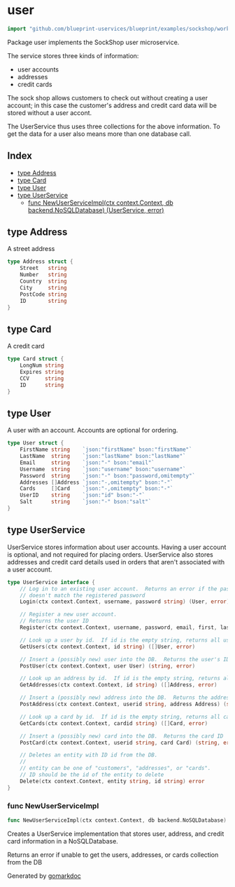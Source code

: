 <!-- Code generated by gomarkdoc. DO NOT EDIT -->

# user

```go
import "github.com/blueprint-uservices/blueprint/examples/sockshop/workflow/user"
```

Package user implements the SockShop user microservice.

The service stores three kinds of information:

- user accounts
- addresses
- credit cards

The sock shop allows customers to check out without creating a user account; in this case the customer's address and credit card data will be stored without a user accont.

The UserService thus uses three collections for the above information. To get the data for a user also means more than one database call.

## Index

- [type Address](<#Address>)
- [type Card](<#Card>)
- [type User](<#User>)
- [type UserService](<#UserService>)
  - [func NewUserServiceImpl\(ctx context.Context, db backend.NoSQLDatabase\) \(UserService, error\)](<#NewUserServiceImpl>)


<a name="Address"></a>
## type Address

A street address

```go
type Address struct {
    Street   string
    Number   string
    Country  string
    City     string
    PostCode string
    ID       string
}
```

<a name="Card"></a>
## type Card

A credit card

```go
type Card struct {
    LongNum string
    Expires string
    CCV     string
    ID      string
}
```

<a name="User"></a>
## type User

A user with an account. Accounts are optional for ordering.

```go
type User struct {
    FirstName string    `json:"firstName" bson:"firstName"`
    LastName  string    `json:"lastName" bson:"lastName"`
    Email     string    `json:"-" bson:"email"`
    Username  string    `json:"username" bson:"username"`
    Password  string    `json:"-" bson:"password,omitempty"`
    Addresses []Address `json:"-,omitempty" bson:"-"`
    Cards     []Card    `json:"-,omitempty" bson:"-"`
    UserID    string    `json:"id" bson:"-"`
    Salt      string    `json:"-" bson:"salt"`
}
```

<a name="UserService"></a>
## type UserService

UserService stores information about user accounts. Having a user account is optional, and not required for placing orders. UserService also stores addresses and credit card details used in orders that aren't associated with a user account.

```go
type UserService interface {
    // Log in to an existing user account.  Returns an error if the password
    // doesn't match the registered password
    Login(ctx context.Context, username, password string) (User, error)

    // Register a new user account.
    // Returns the user ID
    Register(ctx context.Context, username, password, email, first, last string) (string, error)

    // Look up a user by id.  If id is the empty string, returns all users.
    GetUsers(ctx context.Context, id string) ([]User, error)

    // Insert a (possibly new) user into the DB.  Returns the user's ID
    PostUser(ctx context.Context, user User) (string, error)

    // Look up an address by id.  If id is the empty string, returns all addresses.
    GetAddresses(ctx context.Context, id string) ([]Address, error)

    // Insert a (possibly new) address into the DB.  Returns the address ID
    PostAddress(ctx context.Context, userid string, address Address) (string, error)

    // Look up a card by id.  If id is the empty string, returns all cards.
    GetCards(ctx context.Context, cardid string) ([]Card, error)

    // Insert a (possibly new) card into the DB.  Returns the card ID
    PostCard(ctx context.Context, userid string, card Card) (string, error)

    // Deletes an entity with ID id from the DB.
    //
    // entity can be one of "customers", "addresses", or "cards".
    // ID should be the id of the entity to delete
    Delete(ctx context.Context, entity string, id string) error
}
```

<a name="NewUserServiceImpl"></a>
### func NewUserServiceImpl

```go
func NewUserServiceImpl(ctx context.Context, db backend.NoSQLDatabase) (UserService, error)
```

Creates a UserService implementation that stores user, address, and credit card information in a NoSQLDatabase.

Returns an error if unable to get the users, addresses, or cards collection from the DB

Generated by [gomarkdoc](<https://github.com/princjef/gomarkdoc>)

